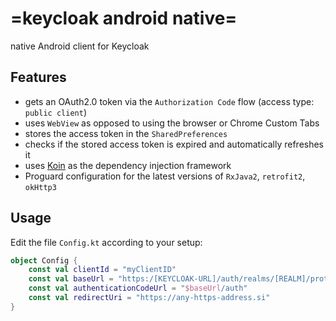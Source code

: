 # =keycloak android native=
native Android client for Keycloak

## Features
* gets an OAuth2.0 token via the ``Authorization Code`` flow (access type: ``public client``)
* uses ``WebView`` as opposed to using the browser or Chrome Custom Tabs
* stores the access token in the ``SharedPreferences``
* checks if the stored access token is expired and automatically refreshes it
* uses [Koin](https://github.com/InsertKoinIO/koin) as the dependency injection framework
* Proguard configuration for the latest versions of ``RxJava2``, ``retrofit2``, ``okHttp3``


## Usage
Edit the file ``Config.kt`` according to your setup:
```kt
object Config {
    const val clientId = "myClientID"
    const val baseUrl = "https:/[KEYCLOAK-URL]/auth/realms/[REALM]/protocol/openid-connect"
    const val authenticationCodeUrl = "$baseUrl/auth"
    const val redirectUri = "https://any-https-address.si"
}
```
